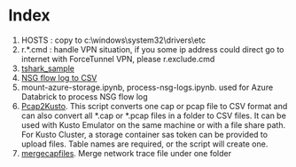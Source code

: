 # Index 

1. HOSTS : copy to c:\windows\system32\drivers\etc
1. r.*.cmd : handle VPN situation, if you some ip address could direct go to internet with ForceTunnel VPN, please r.exclude.cmd
1. [tshark_sample](./tshark_samples.md)
1. [NSG flow log to CSV](./convert-nsgflowlog2csv.ps1)
1. mount-azure-storage.ipynb, process-nsg-logs.ipynb. used for Azure Databrick to process NSG flow log 
1. [Pcap2Kusto](./pcap2kusto/pcap2kusto.ps1). This script converts one cap or pcap file to CSV format and can also convert all *.cap or *.pcap files in a folder to CSV files. It can be used with Kusto Emulator on the same machine or with a file share path. For Kusto Cluster, a storage container sas token can be provided to upload files. 
Table names are required, or the script will create one.
1. [mergecapfiles](./pcap2kusto/mergecapfiles.ps1). Merge network trace file under one folder 

